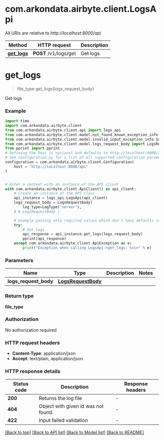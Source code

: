 # com.arkondata.airbyte.client.LogsApi

All URIs are relative to *http://localhost:8000/api*

Method | HTTP request | Description
------------- | ------------- | -------------
[**get_logs**](LogsApi.md#get_logs) | **POST** /v1/logs/get | Get logs


# **get_logs**
> file_type get_logs(logs_request_body)

Get logs

### Example


```python
import time
import com.arkondata.airbyte.client
from com.arkondata.airbyte.client.api import logs_api
from com.arkondata.airbyte.client.model.not_found_known_exception_info import NotFoundKnownExceptionInfo
from com.arkondata.airbyte.client.model.invalid_input_exception_info import InvalidInputExceptionInfo
from com.arkondata.airbyte.client.model.logs_request_body import LogsRequestBody
from pprint import pprint
# Defining the host is optional and defaults to http://localhost:8000/api
# See configuration.py for a list of all supported configuration parameters.
configuration = com.arkondata.airbyte.client.Configuration(
    host = "http://localhost:8000/api"
)


# Enter a context with an instance of the API client
with com.arkondata.airbyte.client.ApiClient() as api_client:
    # Create an instance of the API class
    api_instance = logs_api.LogsApi(api_client)
    logs_request_body = LogsRequestBody(
        log_type=LogType("server"),
    ) # LogsRequestBody | 

    # example passing only required values which don't have defaults set
    try:
        # Get logs
        api_response = api_instance.get_logs(logs_request_body)
        pprint(api_response)
    except com.arkondata.airbyte.client.ApiException as e:
        print("Exception when calling LogsApi->get_logs: %s\n" % e)
```


### Parameters

Name | Type | Description  | Notes
------------- | ------------- | ------------- | -------------
 **logs_request_body** | [**LogsRequestBody**](LogsRequestBody.md)|  |

### Return type

**file_type**

### Authorization

No authorization required

### HTTP request headers

 - **Content-Type**: application/json
 - **Accept**: text/plain, application/json


### HTTP response details

| Status code | Description | Response headers |
|-------------|-------------|------------------|
**200** | Returns the log file |  -  |
**404** | Object with given id was not found. |  -  |
**422** | Input failed validation |  -  |

[[Back to top]](#) [[Back to API list]](../README.md#documentation-for-api-endpoints) [[Back to Model list]](../README.md#documentation-for-models) [[Back to README]](../README.md)

